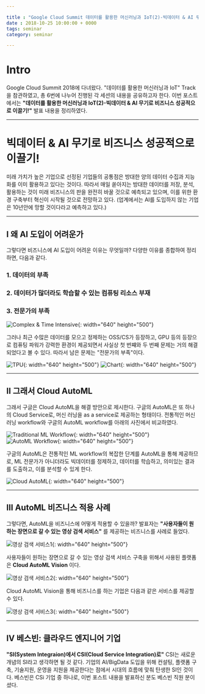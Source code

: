 ```yaml
---

title : "Google Cloud Summit 데이터를 활용한 머신러닝과 IoT(2)-빅데이터 & AI 무기로 비즈니스 성공적으로 이끌기!"
date : 2018-10-25 10:00:00 + 0000
tags: seminar
category: seminar

---
```


# Intro
Google Cloud Summit 2018에 다녀왔다. "데이터를 활용한 머신러닝과 IoT" Track을 참관하였고, 총 6번에 나누어 진행된 각 세션의 내용을 공유하고자 한다. 이번 포스트에서는 **"데이터를 활용한 머신러닝과 IoT(2)-빅데이터 & AI 무기로 비즈니스 성공적으로 이끌기!"** 발표 내용을 정리하였다.

***

# 빅데이터 & AI 무기로 비즈니스 성공적으로 이끌기!
미래 가치가 높은 기업으로 선정된 기업들의 공통점은 방대한 양의 데이터 수집과 지능화를 이미 활용하고 있다는 것이다. 따라서 매일 쏟아지는 방대한 데이터를 저장, 분석, 활용하는 것이 미래 비즈니스의 판을 완전히 바꿀 것으로 예측되고 있으며, 이를 위한 환경 구축부터 혁신이 시작될 것으로 전망하고 있다. (업계에서는 AI를 도입하지 않는 기업은 10년안에 망할 것이다라고 예측하고 있다.)

***

## Ⅰ 왜 AI 도입이 어려운가
그렇다면 비즈니스에 AI 도입이 어려운 이유는 무엇일까? 다양한 이유를 종합하여 정리하면, 다음과 같다.

### 1. 데이터의 부족
### 2. 데이터가 많더라도 학습할 수 있는 컴퓨팅 리소스 부재
### 3. 전문가의 부족

![Complex & Time Intensive](/assets/images/2018-10-25-Google-Cloud-Summit/2/1.png){: width="640" height="500"}

그러나 최근 수많은 데이터를 모으고 정제하는 OSS/CS가 등장하고, GPU 등의 등장으로 컴퓨팅 파워가 강력한 환경이 제공되면서 사실상 첫 번쨰와 두 번째 문제는 거의 해결되었다고 볼 수 있다. 따라서 남은 문제는 "전문가의 부족"이다.

![TPU](/assets/images/2018-10-25-Google-Cloud-Summit/2/2.png){: width="640" height="500"}
![Chart](/assets/images/2018-10-25-Google-Cloud-Summit/2/3.png){: width="640" height="500"}


***

## Ⅱ 그래서 Cloud AutoML
그래서 구글은 Cloud AutoML을 해결 방안으로 제시한다. 구글의 AutoML은 또 하나의 Cloud Service로, 머신 러닝을 as a service로 제공하는 형태이다. 전통적인 머신러닝 workflow와 구글의 AutoML workflow를 아래의 사진에서 비교하였다.

![Traditional ML Workflow](/assets/images/2018-10-25-Google-Cloud-Summit/2/4.png){: width="640" height="500"}
![AutoML Workflow](/assets/images/2018-10-25-Google-Cloud-Summit/2/5.png){: width="640" height="500"}

구글의 AutoML은 전통적인 ML workflow의 복잡한 단계를 AutoML을 통해 제공하므로, ML 전문가가 아니더라도 빅데이터를 정제하고, 데이터를 학습하고, 의미있는 결과를 도출하고, 이를 분석할 수 있게 한다.

![Cloud AutoML](/assets/images/2018-10-25-Google-Cloud-Summit/2/6.png){: width="640" height="500"}

***

## Ⅲ AutoML 비즈니스 적용 사례
그렇다면, AutoML을 비즈니스에 어떻게 적용할 수 있을까? 발표자는 **"사용자들이 원하는 장면으로 갈 수 있는 영상 검색 서비스"** 를 제공하는 비즈니스를 사례로 들었다.

![영상 검색 서비스1](/assets/images/2018-10-25-Google-Cloud-Summit/2/7.png){: width="640" height="500"}

사용자들이 원하는 장면으로 갈 수 있는 영상 검색 서비스 구축을 위해서 사용된 플랫폼은 **Cloud AutoML Vision** 이다.

![영상 검색 서비스2](/assets/images/2018-10-25-Google-Cloud-Summit/2/8.png){: width="640" height="500"}

Cloud AutoML Vision을 통해 비즈니스를 하는 기업은 다음과 같은 서비스를 제공할 수 있다.

![영상 검색 서비스3](/assets/images/2018-10-25-Google-Cloud-Summit/2/9.png){: width="640" height="500"}

***

## Ⅳ 베스빈: 클라우드 엔지니어 기업
**"SI(System Integraion)에서 CSI(Cloud Service Integration)로"**
CSI는 새로운 개념의 SI라고 생각하면 될 것 같다. 기업의 AI/BigData 도입을 위해 컨설팅, 플랫폼 구축, 기술지원, 운영을 지원을 제공한다는 점에서 시대의 흐름에 맞춰 탄생한 SI인 것이다. 베스빈은 CSi 기업 중 하나로, 이번 포스트 내용을 발표하신 분도 베스빈 직원 분이셨다.
